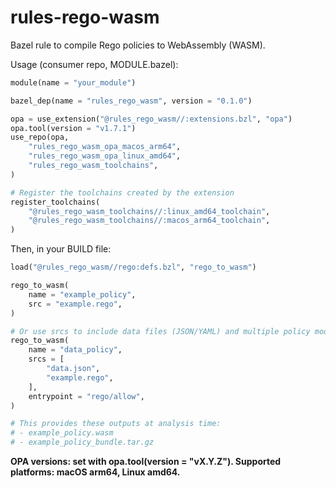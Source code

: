 # rules-rego-wasm

Bazel rule to compile Rego policies to WebAssembly (WASM).

Usage (consumer repo, MODULE.bazel):
```python
module(name = "your_module")

bazel_dep(name = "rules_rego_wasm", version = "0.1.0")

opa = use_extension("@rules_rego_wasm//:extensions.bzl", "opa")
opa.tool(version = "v1.7.1")
use_repo(opa,
    "rules_rego_wasm_opa_macos_arm64",
    "rules_rego_wasm_opa_linux_amd64",
    "rules_rego_wasm_toolchains",
)

# Register the toolchains created by the extension
register_toolchains(
    "@rules_rego_wasm_toolchains//:linux_amd64_toolchain",
    "@rules_rego_wasm_toolchains//:macos_arm64_toolchain",
)

```

Then, in your BUILD file:

```python
load("@rules_rego_wasm//rego:defs.bzl", "rego_to_wasm")

rego_to_wasm(
    name = "example_policy",
    src = "example.rego",
)

# Or use srcs to include data files (JSON/YAML) and multiple policy modules:
rego_to_wasm(
    name = "data_policy",
    srcs = [
        "data.json",
        "example.rego",
    ],
    entrypoint = "rego/allow",
)

# This provides these outputs at analysis time:
# - example_policy.wasm
# - example_policy_bundle.tar.gz
```

**OPA versions: set with opa.tool(version = "vX.Y.Z"). Supported platforms: macOS arm64, Linux amd64.**
